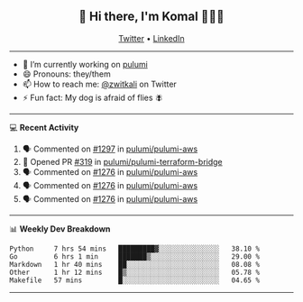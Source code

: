 <h2 align="center"> 👋 Hi there, I'm Komal 🧑🏾‍💻 </h2>
<p align="center">
    <a href="https://twitter.com/zwitkali">Twitter</a> •
    <a href="https://www.linkedin.com/in/komal-ali/">LinkedIn</a>
</p>

--------

- 🔭 I’m currently working on [pulumi](https://github.com/pulumi/pulumi)
- 😄 Pronouns: they/them
- 📫 How to reach me: [@zwitkali](https://twitter.com/zwitkali) on Twitter
- ⚡ Fun fact: My dog is afraid of flies 🪰

--------
💻 **Recent Activity**

<!--START_SECTION:activity-->
1. 🗣 Commented on [#1297](https://github.com/pulumi/pulumi-aws/issues/1297) in [pulumi/pulumi-aws](https://github.com/pulumi/pulumi-aws)
2. 💪 Opened PR [#319](https://github.com/pulumi/pulumi-terraform-bridge/pull/319) in [pulumi/pulumi-terraform-bridge](https://github.com/pulumi/pulumi-terraform-bridge)
3. 🗣 Commented on [#1276](https://github.com/pulumi/pulumi-aws/issues/1276) in [pulumi/pulumi-aws](https://github.com/pulumi/pulumi-aws)
4. 🗣 Commented on [#1276](https://github.com/pulumi/pulumi-aws/issues/1276) in [pulumi/pulumi-aws](https://github.com/pulumi/pulumi-aws)
5. 🗣 Commented on [#1276](https://github.com/pulumi/pulumi-aws/issues/1276) in [pulumi/pulumi-aws](https://github.com/pulumi/pulumi-aws)
<!--END_SECTION:activity-->

--------

📊 **Weekly Dev Breakdown**
<!--START_SECTION:waka-->
```text
Python     7 hrs 54 mins   █████████▓░░░░░░░░░░░░░░░   38.10 % 
Go         6 hrs 1 min     ███████▒░░░░░░░░░░░░░░░░░   29.00 % 
Markdown   1 hr 40 mins    ██░░░░░░░░░░░░░░░░░░░░░░░   08.08 % 
Other      1 hr 12 mins    █▒░░░░░░░░░░░░░░░░░░░░░░░   05.78 % 
Makefile   57 mins         █░░░░░░░░░░░░░░░░░░░░░░░░   04.65 % 
```
<!--END_SECTION:waka-->

--------